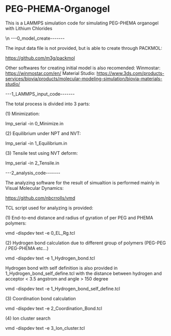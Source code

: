 # PEG-PHEMA-Organogel
This is a LAMMPS simulation code for simulating PEG-PHEMA organogel with Lithium Chlorides

\n
---0_model_create-------

The input data file is not provided, but is able to create through PACKMOL:

https://github.com/m3g/packmol

Other softwares for creating initial model is also recomended:
Winmostar: https://winmostar.com/en/
Material Studio: https://www.3ds.com/products-services/biovia/products/molecular-modeling-simulation/biovia-materials-studio/



---1_LAMMPS_input_code-------

The total process is divided into 3 parts:

(1) Minimization:

lmp_serial -in 0_Minimize.in

(2) Equilibrium under NPT and NVT:

lmp_serial -in 1_Equilibrium.in

(3) Tensile test using NVT deform:

lmp_serial -in 2_Tensile.in



---2_analysis_code-------

The analyzing software for the result of simualtion is performed mainly in Visual Molecular Dynamics:

https://github.com/nbcrrolls/vmd

TCL script used for analyzing is provided:

(1) End-to-end distance and radius of gyration of per PEG and PHEMA polymers:

vmd -dispdev text -e 0_EL_Rg.tcl


(2) Hydrogen bond calculation due to different group of polymers (PEG-PEG / PEG-PHEMA etc...)

vmd -dispdev text -e 1_Hydrogen_bond.tcl

Hydrogen bond with self definition is also provided in 1_Hydrogen_bond_self_define.tcl
with the distance between hydrogen and acceptor < 3.5 angstrom
and angle > 150 degree

vmd -dispdev text -e 1_Hydrogen_bond_self_define.tcl

(3) Coordination bond calculation

vmd -dispdev text -e 2_Coordination_Bond.tcl

(4) Ion cluster search

vmd -dispdev text -e 3_Ion_cluster.tcl


